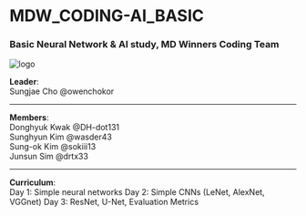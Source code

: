# MDW_CODING-AI_BASIC
### Basic Neural Network &amp; AI study, MD Winners Coding Team

<img title="logo" src="/images/logo.jpg">

**Leader**:  
Sungjae Cho @owenchokor  

-----
**Members**:  
Donghyuk Kwak @DH-dot131  
Sunghyun Kim @wasder43  
Sung-ok Kim @sokiii13  
Junsun Sim @drtx33    

-----
**Curriculum**:  
Day 1: Simple neural networks
Day 2: Simple CNNs (LeNet, AlexNet, VGGnet)
Day 3: ResNet, U-Net, Evaluation Metrics
